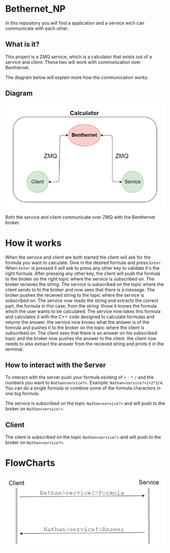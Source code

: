 # Bethernet_NP
In this repository you will find a application and a service wich can communicate with each other.

## What is it?
This project is a ZMQ service, which is a calculator that exists out of a service and client. These two will work with communication over Benthernet.

The diagram below will explain more how the communication works.

## Diagram
![Diagram](./Pictures/ZMQ.png)

Both the service and client communicate over ZMQ with the Benthernet broker.

# How it works
When the service and client are both started the client will ask for the formula you want to calculate. Give in the desired formula and press `Enter`. When `Enter` is pressed it will ask to press any other key to validate it's the right formula. After pressing any other key, the client will push the formula to the broker on the right topic where the service is subscribed on. The broker recieves the string. The service is subscribed on the topic where the client sends to to the broker and now sees that there is a message. The broker pushes the recieved string to the topic where the service is subscribed on. The service now reads the string and extracts the correct part, the formula in this case, from the string. Know it knows the formula which the user wants to be calculated. The service now takes this formula and calculates it with the C++ code designed to calculate formulas and returns the answer. the service now knows what the answer is of the fomrula and pushes it to the broker on the topic where the client is subscribed on. The client sees that there is an answer on his subscribed topic and the broker now pushes the answer to the client. the client now needs to also extract the answer from the recieved string and prints it in the terminal.

## How to interact with the Server
To interact with the server push your formula existing of `+` `-` `*` `/` and the numbers you want to `Nathan>service?>`.
Example: `Nathan>service?>1+2*3/4`.
You can do a single formula or combine some of the formula characters in one big formula.

The service is subscribed on the topic `Nathan>service?>` and will push to the broker on `Nathan>service!>`.

## Client
The client is subscribed on the topic `Nathan>service!>` and will push to the broker on `Nathan>service?>`.

# FlowCharts
![FlowChart](./Pictures/FlowChart.png)